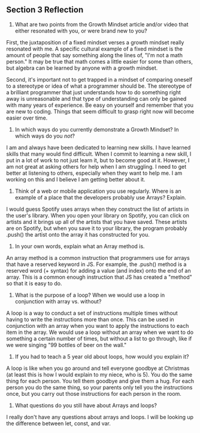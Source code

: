 ## Section 3 Reflection

1. What are two points from the Growth Mindset article and/or video that either resonated with you, or were brand new to you?

First, the juxtaposition of a fixed mindset verses a growth mindset really resonated with me. A specific cultural example of a fixed mindset is the amount of people that say something along the lines of, "I'm not a math person." It may be true that math comes a little easier for some than others, but algebra can be learned by anyone with a growth mindset.

Second, it's important not to get trapped in a mindset of comparing oneself to a stereotype or idea of what a programmer should be. The stereotype of a brilliant programmer that just understands how to do something right away is unreasonable and that type of understanding can only be gained with many years of experience. Be easy on yourself and remember that you are new to coding. Things that seem difficult to grasp right now will become easier over time.

1. In which ways do you currently demonstrate a Growth Mindset? In which ways do you _not_?

I am and always have been dedicated to learning new skills. I have learned skills that many would find difficult. When I commit to learning a new skill, I put in a lot of work to not just learn it, but to become good at it. However, I am not great at asking others for help when I am struggling. I need to get better at listening to others, especially when they want to help me. I am working on this and I believe I am getting better about it.

1. Think of a web or mobile application you use regularly. Where is an example of a place that the developers probably use Arrays? Explain.

I would guess Spotify uses arrays when they construct the list of artists in the user's library. When you open your library on Spotify, you can click on artists and it brings up all of the artists that you have saved. These artists are on Spotify, but when you save it to your library, the program probably .push() the artist onto the array it has constructed for you.

1. In your own words, explain what an Array method is.

An array method is a common instruction that programmers use for arrays that have a reserved keyword in JS. For example, the .push() method is a reserved word (+ syntax) for adding a value (and index) onto the end of an array. This is a common enough instruction that JS has created a "method" so that it is easy to do.

1. What is the purpose of a loop? When we would use a loop in conjunction with array vs. without?

A loop is a way to conduct a set of instructions multiple times without having to write the instructions more than once. This can be used in conjunction with an array when you want to apply the instructions to each item in the array. We would use a loop without an array when we want to do something a certain number of times, but without a list to go through, like if we were singing "99 bottles of beer on the wall."

1. If you had to teach a 5 year old about loops, how would you explain it?

A loop is like when you go around and tell everyone goodbye at Christmas (at least this is how I would explain to my niece, who is 5). You do the same thing for each person. You tell them goodbye and give them a hug. For each person you do the same thing, so your parents only tell you the instructions once, but you carry out those instructions for each person in the room.

1. What questions do you still have about Arrays and loops?

I really don't have any questions about arrays and loops. I will be looking up the difference between let, const, and var.
